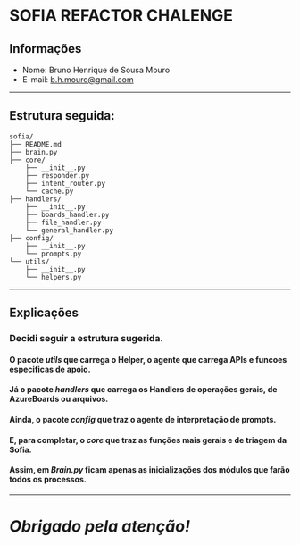 # **SOFIA REFACTOR CHALENGE**

## Informações
- Nome: Bruno Henrique de Sousa Mouro
- E-mail: b.h.mouro@gmail.com
---

## Estrutura seguida:

```
sofia/
├── README.md                   
├── brain.py                    
├── core/                       
    ├── __init__.py
    ├── responder.py           
    ├── intent_router.py       
    └── cache.py               
├── handlers/
    ├── __init__.py                  
    ├── boards_handler.py      
    ├── file_handler.py        
    └── general_handler.py   
├── config/
    ├── __init__.py                     
    └── prompts.py             
└── utils/
    ├── __init__.py                      
    └── helpers.py            
```

---

## Explicações

### Decidi seguir a estrutura sugerida.

#### O pacote *utils* que carrega o Helper, o agente que carrega APIs e funcoes especificas de apoio.

#### Já o pacote *handlers* que carrega os Handlers de operações gerais, de AzureBoards ou arquivos.

#### Ainda, o pacote *config* que traz o agente de interpretação de prompts.

#### E, para completar, o *core* que traz as funções mais gerais e de triagem da Sofia.

#### Assim, em *Brain.py* ficam apenas as inicializações dos módulos que farão todos os processos.

---
# *Obrigado pela atenção!*